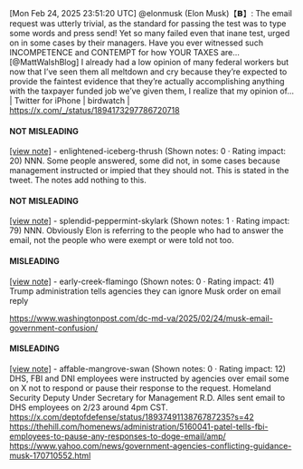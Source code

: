 [Mon Feb 24, 2025 23:51:20 UTC] @elonmusk (Elon Musk)【𝗕】: The email request was utterly trivial, as the standard for passing the test was to type some words and press send! Yet so many failed even that inane test, urged on in some cases by their managers. Have you ever witnessed such INCOMPETENCE and CONTEMPT for how YOUR TAXES are… [@MattWalshBlog] I already had a low opinion of many federal workers but now that I’ve seen them all meltdown and cry because they’re expected to provide the faintest evidence that they’re actually accomplishing anything with the taxpayer funded job we’ve given them, I realize that my opinion of… | Twitter for iPhone | birdwatch | https://x.com/_/status/1894173297786720718

#### NOT MISLEADING

[[view note]](https://x.com/i/birdwatch/n/1894315488848515207) - enlightened-iceberg-thrush (Shown notes: 0 · Rating impact: 20)
NNN. Some people answered, some did not, in some cases because management instructed or impied that they should not. This is stated in the tweet. 
The notes add nothing to this.

#### NOT MISLEADING

[[view note]](https://x.com/i/birdwatch/n/1894236613993009243) - splendid-peppermint-skylark (Shown notes: 1 · Rating impact: 79)
NNN. Obviously Elon is referring to the people who had to answer the email, not the people who were exempt or were told not too. 

#### MISLEADING

[[view note]](https://x.com/i/birdwatch/n/1894212507419775237) - early-creek-flamingo (Shown notes: 0 · Rating impact: 41)
Trump administration tells agencies they can ignore Musk order on email reply

https://www.washingtonpost.com/dc-md-va/2025/02/24/musk-email-government-confusion/


#### MISLEADING

[[view note]](https://x.com/i/birdwatch/n/1894211931235651792) - affable-mangrove-swan (Shown notes: 0 · Rating impact: 12)
DHS, FBI and DNI employees were instructed by agencies over email some on X not to respond or pause their response to the request. Homeland Security Deputy Under Secretary for Management R.D. Alles sent email to DHS employees on 2/23 around 4pm CST. 
https://x.com/deptofdefense/status/1893749113876787235?s=42
https://thehill.com/homenews/administration/5160041-patel-tells-fbi-employees-to-pause-any-responses-to-doge-email/amp/
https://www.yahoo.com/news/government-agencies-conflicting-guidance-musk-170710552.html
